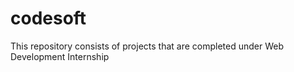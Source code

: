 # codesoft
This repository consists of projects that are completed under Web Development Internship
